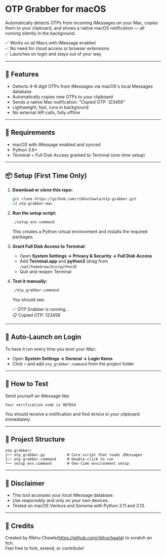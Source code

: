 
# OTP Grabber for macOS

Automatically detects OTPs from incoming iMessages on your Mac, copies them to your clipboard, and shows a native macOS notification — all running silently in the background.

✅ Works on all Macs with iMessage enabled  
✅ No need for cloud access or browser extensions  
✅ Launches on login and stays out of your way

---

## 🚀 Features

- Detects 4–8 digit OTPs from iMessages via macOS's local Messages database
- Automatically copies new OTPs to your clipboard
- Sends a native Mac notification: _"Copied OTP: 123456"_
- Lightweight, fast, runs in background
- No external API calls, fully offline

---

## 🧰 Requirements

- macOS with iMessage enabled and synced
- Python 3.8+
- Terminal + Full Disk Access granted to Terminal (one-time setup)

---

## 📦 Setup (First Time Only)

1. **Download or clone this repo:**

    ```bash
    git clone https://github.com/ribhuchawla/otp-grabber.git
    cd otp-grabber-mac
    ```

2. **Run the setup script:**

    ```bash
    ./setup_env.command
    ```

    This creates a Python virtual environment and installs the required packages.

3. **Grant Full Disk Access to Terminal:**

    - Open **System Settings → Privacy & Security → Full Disk Access**
    - Add **Terminal.app** and **python3** (drag from `/opt/homebrew/bin/python3`)
    - Quit and reopen Terminal

4. **Test it manually:**

    ```bash
    ./otp_grabber.command
    ```

    You should see:

    ✅ OTP Grabber is running...  
    📋 Copied OTP: 123456

---

## 🔄 Auto-Launch on Login

To have it run every time you boot your Mac:

- Open **System Settings → General → Login Items**
- Click `+` and add `otp_grabber.command` from the project folder

---

## 🧪 How to Test

Send yourself an iMessage like:

    Your verification code is 987654

You should receive a notification and find `987654` in your clipboard immediately.

---

## 📁 Project Structure

```
otp-grabber/
├── otp_grabber.py          # Core script that reads iMessages
├── otp_grabber.command     # Double-click to run
└── setup_env.command       # One-time environment setup
```

---

## 🛑 Disclaimer

- This tool accesses your local iMessage database.
- Use responsibly and only on your own devices.
- Tested on macOS Ventura and Sonoma with Python 3.11 and 3.13.

---

## 🙌 Credits

Created by Ribhu Chawla(https://github.com/ribhuchawla) to scratch an itch.  
Feel free to fork, extend, or contribute!
